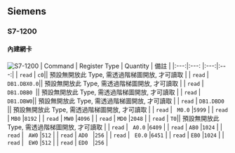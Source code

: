 ## Siemens
### S7-1200
#### 內建網卡
![S7-1200](./S7-1200.png)
| Command | Register Type | Quantity | 備註 |
|:---:|:---: |:---:|:---:|
| `read` | `c0`|| 預設無開放此 Type, 需透過階梯圖開放, 才可讀取 |
| `read` | `DB1.DBX0.0`|| 預設無開放此 Type, 需透過階梯圖開放, 才可讀取 |
| `read` | `DB1.DBB0 `|| 預設無開放此 Type, 需透過階梯圖開放, 才可讀取 |
| `read` | `DB1.DBW0`|| 預設無開放此 Type, 需透過階梯圖開放, 才可讀取 |
| `read` | `DB1.DBD0 `|| 預設無開放此 Type, 需透過階梯圖開放, 才可讀取 |
| `read` | ` M0.0`   |`5999` | 
| `read` | ` MB0 `   |`8192` | 
| `read` | ` MW0 `   |`4096` | 
| `read` | ` MD0 `   |`2048` | 
| `read` | `T0`|| 預設無開放此 Type, 需透過階梯圖開放, 才可讀取 |
| `read` | ` A0.0`   |`6409` | 
| `read` | ` AB0 `   |`1024` | 
| `read` | ` AW0`   |`512` | 
| `read` | `AD0 `   |`256` | 
| `read` | ` E0.0`   |`6451` | 
| `read` | ` EB0 `   |`1024` | 
| `read` | ` EW0`   |`512` | 
| `read` | `ED0 `   |`256` | 